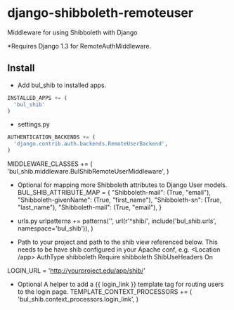 django-shibboleth-remoteuser
============================

Middleware for using Shibboleth with Django

*Requires Django 1.3 for RemoteAuthMiddleware.

Install
------
* Add bul_shib to installed apps.
```python
INSTALLED_APPS += (
  'bul_shib'
)
```
* settings.py
```python
AUTHENTICATION_BACKENDS += (
  'django.contrib.auth.backends.RemoteUserBackend',
)
```

MIDDLEWARE_CLASSES += (
  'bul_shib.middleware.BulShibRemoteUserMiddleware',
)

 * Optional for mapping more Shibboleth attributes to Django User models.
BUL_SHIB_ATTRIBUTE_MAP = {
   "Shibboleth-mail": (True, "email"),
   "Shibboleth-givenName": (True, "first_name"),
   "Shibboleth-sn": (True, "last_name"),
   "Shibboleth-mail": (True, "email"),
}



* urls.py
urlpatterns += patterns('',
  url(r'^shib/', include('bul_shib.urls', namespace='bul_shib')),
)

* Path to your project and path to the shib view referenced below. This needs to be have shib configured in your Apache conf, e.g.
<Location /app>
      AuthType shibboleth
      Require shibboleth
      ShibUseHeaders On
</Location>

LOGIN_URL = 'http://yourproject.edu/app/shib/'


* Optional A helper to add a {{ login_link }} template tag for routing users to the login page.
TEMPLATE_CONTEXT_PROCESSORS += (
  'bul_shib.context_processors.login_link',
)